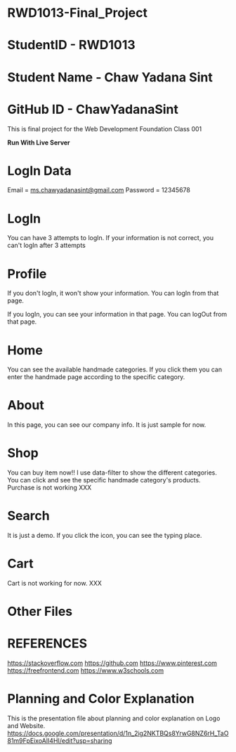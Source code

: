 # RWD1013-Final_Project
# StudentID - RWD1013
# Student Name - Chaw Yadana Sint
# GitHub ID - ChawYadanaSint
This is final project for the Web Development Foundation Class 001 

****Run With Live Server****


# LogIn Data
Email = ms.chawyadanasint@gmail.com
Password = 12345678

# LogIn
<!-- HTML, CSS, JS -->
You can have 3 attempts to logIn.
If your information is not correct, you can't logIn after 3 attempts

# Profile
<!-- HTML, CSS, JS -->
If you don't logIn, it won't show your information.
You can logIn from that page.

If you logIn, you can see your information in that page.
You can logOut from that page.

# Home
<!-- HTML, CSS, JS -->
You can see the available handmade categories.
If you click them you can enter the handmade page according to the specific category.

# About
<!-- HTML, CSS -->
In this page, you can see our company info.
It is just sample for now.

# Shop
<!-- HTML, CSS, JS -->
You can buy item now!!
I use data-filter to show the different categories. You can click and see the specific handmade category's products.
Purchase is not working XXX

# Search
It is just a demo.
If you click the icon, you can see the typing place.

# Cart
Cart is not working for now. XXX

# Other Files
  <!-- MockData JS -->
  <!-- Navigation JS CSS -->
  <!-- Footer CSS -->
  <!-- Felt HTML JS -->
  <!-- Resin HTML JS -->
  <!-- Crochet HTML JS -->
  <!-- Clay HTML JS -->
  <!-- Embroidery HTML JS -->


# REFERENCES
https://stackoverflow.com
https://github.com
https://www.pinterest.com
https://freefrontend.com
https://www.w3schools.com

# Planning and Color Explanation
This is the presentation file about planning and color explanation on Logo and Website.
https://docs.google.com/presentation/d/1n_2ig2NKTBQs8YrwG8NZ6rH_TaO81m9FpEixoAlI4HI/edit?usp=sharing


